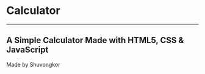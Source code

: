 # Calculator
-------------------
A Simple Calculator
Made with HTML5, CSS & JavaScript
-------------------
Made by Shuvongkor

